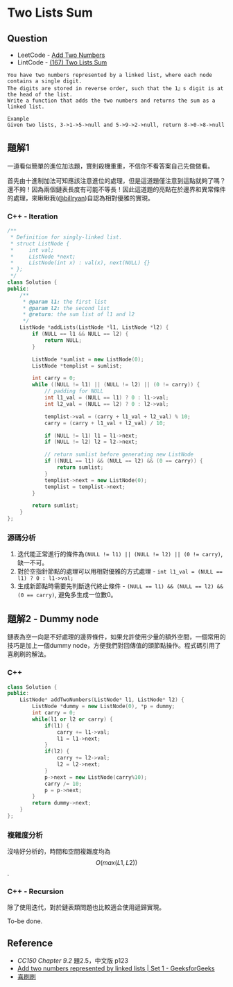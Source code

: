 # Two Lists Sum <i class="fa fa-star"></i><i class="fa fa-star"></i><i class="，"></i>

## Question

- LeetCode - [Add Two Numbers](https://leetcode.com/problems/add-two-numbers/)
- LintCode - [(167) Two Lists Sum](http://www.lintcode.en/problem/add-two-numbers/)

```
You have two numbers represented by a linked list, where each node contains a single digit.
The digits are stored in reverse order, such that the 1』s digit is at the head of the list.
Write a function that adds the two numbers and returns the sum as a linked list.

Example
Given two lists, 3->1->5->null and 5->9->2->null, return 8->0->8->null
```

## 題解1

一道看似簡單的進位加法題，實則殺機重重，不信你不看答案自己先做做看。

首先由十進制加法可知應該注意進位的處理，但是這道題僅注意到這點就夠了嗎？還不夠！因為兩個鏈表長度有可能不等長！因此這道題的亮點在於邊界和異常條件的處理，來瞅瞅我([@billryan](https://github.com/billryan))自認為相對優雅的實現。

### C++ - Iteration

```c++
/**
 * Definition for singly-linked list.
 * struct ListNode {
 *     int val;
 *     ListNode *next;
 *     ListNode(int x) : val(x), next(NULL) {}
 * };
 */
class Solution {
public:
    /**
     * @param l1: the first list
     * @param l2: the second list
     * @return: the sum list of l1 and l2
     */
    ListNode *addLists(ListNode *l1, ListNode *l2) {
        if (NULL == l1 && NULL == l2) {
            return NULL;
        }

        ListNode *sumlist = new ListNode(0);
        ListNode *templist = sumlist;

        int carry = 0;
        while ((NULL != l1) || (NULL != l2) || (0 != carry)) {
            // padding for NULL
            int l1_val = (NULL == l1) ? 0 : l1->val;
            int l2_val = (NULL == l2) ? 0 : l2->val;

            templist->val = (carry + l1_val + l2_val) % 10;
            carry = (carry + l1_val + l2_val) / 10;

            if (NULL != l1) l1 = l1->next;
            if (NULL != l2) l2 = l2->next;

            // return sumlist before generating new ListNode
            if ((NULL == l1) && (NULL == l2) && (0 == carry)) {
                return sumlist;
            }
            templist->next = new ListNode(0);
            templist = templist->next;
        }

        return sumlist;
    }
};
```

### 源碼分析

1. 迭代能正常進行的條件為`(NULL != l1) || (NULL != l2) || (0 != carry)`, 缺一不可。
2. 對於空指針節點的處理可以用相對優雅的方式處理 - `int l1_val = (NULL == l1) ? 0 : l1->val;`
3. 生成新節點時需要先判斷迭代終止條件 - `(NULL == l1) && (NULL == l2) && (0 == carry)`, 避免多生成一位數0。

## 題解2 - Dummy node

鏈表為空一向是不好處理的邊界條件，如果允許使用少量的額外空間，一個常用的技巧是加上一個dummy node，方便我們對回傳值的頭節點操作。程式碼引用了喜刷刷的解法。

### C++
```c++
class Solution {
public:
    ListNode* addTwoNumbers(ListNode* l1, ListNode* l2) {
        ListNode *dummy = new ListNode(0), *p = dummy;
        int carry = 0;
        while(l1 or l2 or carry) {
            if(l1) {
                carry += l1->val;
                l1 = l1->next;
            }
            if(l2) {
                carry += l2->val;
                l2 = l2->next;
            }
            p->next = new ListNode(carry%10);
            carry /= 10;
            p = p->next;
        }
        return dummy->next;
    }
};
```



### 複雜度分析

沒啥好分析的，時間和空間複雜度均為 $$O(max(L1, L2))$$.

### C++ - Recursion

除了使用迭代，對於鏈表類問題也比較適合使用遞歸實現。

To-be done.

## Reference

- *CC150 Chapter 9.2* 題2.5，中文版 p123
- [Add two numbers represented by linked lists | Set 1 - GeeksforGeeks](http://www.geeksforgeeks.org/add-two-numbers-represented-by-linked-lists/)
- [喜刷刷](http://bangbingsyb.blogspot.de/2014/11/leetcode-add-two-numbers.html)
